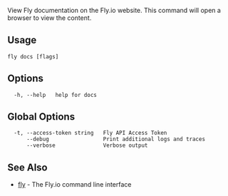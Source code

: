 View Fly documentation on the Fly.io website. This command will open a
browser to view the content.


## Usage
~~~
fly docs [flags]
~~~

## Options

~~~
  -h, --help   help for docs
~~~

## Global Options

~~~
  -t, --access-token string   Fly API Access Token
      --debug                 Print additional logs and traces
      --verbose               Verbose output
~~~

## See Also

* [fly](/docs/flyctl/fly/)	 - The Fly.io command line interface

